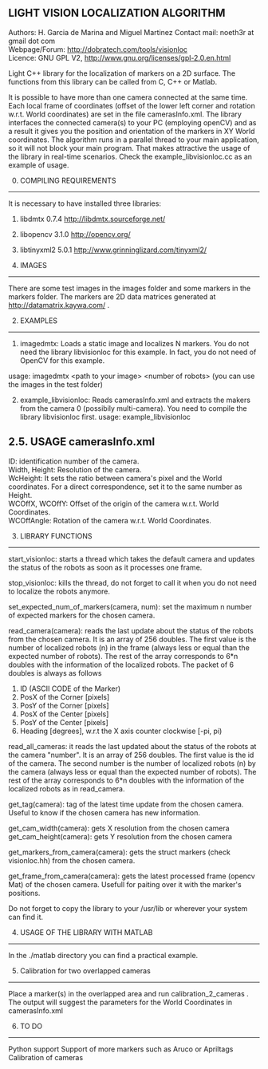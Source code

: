 LIGHT VISION LOCALIZATION ALGORITHM
--------------------------------------------------------------

Authors: H. Garcia de Marina and Miguel Martinez
Contact mail: noeth3r at gmail dot com  
Webpage/Forum: http://dobratech.com/tools/visionloc  
Licence: GNU GPL V2, http://www.gnu.org/licenses/gpl-2.0.en.html

Light C++ library for the localization of markers on a 2D surface. The functions from this library can be called from C, C++ or Matlab. 

It is possible to have more than one camera connected at the same time. Each local frame of coordinates (offset of the lower left corner and rotation w.r.t. World coordinates) are set in the file camerasInfo.xml. The library interfaces the connected camera(s) to your PC (employing openCV) and as a result it gives you the position and orientation of the markers in XY World coordinates. The algorithm runs in a parallel thread to your main application, so it will not block your main program. That makes attractive the usage of the library in real-time scenarios. Check the example_libvisionloc.cc as an example of usage.

0. COMPILING REQUIREMENTS
-------------------------
It is necessary to have installed three libraries:
1. libdmtx 0.7.4 http://libdmtx.sourceforge.net/
2. libopencv 3.1.0 http://opencv.org/
3. libtinyxml2 5.0.1 http://www.grinninglizard.com/tinyxml2/


1. IMAGES
---------
There are some test images in the images folder and some markers 
in the markers folder. The markers are 2D data matrices generated
at http://datamatrix.kaywa.com/ .

2. EXAMPLES
-----------
1. imagedmtx: Loads a static image and localizes N markers. You do not need the library libvisionloc for this example. In fact, you do not need of OpenCV for
this example.

usage: imagedmtx \<path to your image\> \<number of robots\> (you can use the images in the test folder)

2. example_libvisionloc: Reads camerasInfo.xml and extracts the makers from the
camera 0 (possibily multi-camera). You need to compile the library libvisionloc first.
usage: example_libvisionloc

2.5. USAGE camerasInfo.xml
------------------------
ID: identification number of the camera.  
Width, Height: Resolution of the camera.  
WcHeight: It sets the ratio between camera's pixel and the World coordinates. For a direct correspondence, set it to the same number as Height.  
WCOffX, WCOffY: Offset of the origin of the camera w.r.t. World Coordinates.  
WCOffAngle: Rotation of the camera w.r.t. World Coordinates.

3. LIBRARY FUNCTIONS
-------------------------
start_visionloc: starts a thread which takes the default camera and 
updates the status of the robots as soon as it processes one frame.

stop_visionloc: kills the thread, do not forget to call it when you
do not need to localize the robots anymore.

set_expected_num_of_markers(camera, num): set the maximum n number of expected markers for the chosen camera.

read_camera(camera): reads the last update about the status of the robots from 
the chosen camera. It is an array of 256 doubles. The first value is the number of localized robots (n) in the frame (always less or equal than the expected number of robots). The rest of the array corresponds to 6*n doubles with the information of the localized robots. The packet of 6 doubles is always as follows

1. ID (ASCII CODE of the Marker)
2. PosX of the Corner [pixels]
3. PosY of the Corner [pixels]
4. PosX of the Center [pixels]
5. PosY of the Center [pixels]
6. Heading [degrees], w.r.t the X axis counter clockwise [-pi, pi)

read_all_cameras: it reads the last updated about the status of the robots at the camera "number". It is an array of 256 doubles. The first value is the id of the camera. The second number is the number of localized robots (n) by the camera (always less or equal than the expected number of robots). The rest of the array corresponds to 6*n doubles with the information of the localized robots as in read_camera.

get_tag(camera): tag of the latest time update from the chosen camera. Useful to know if the chosen camera has new information.

get_cam_width(camera): gets X resolution from the chosen camera
get_cam_height(camera): gets Y resolution from the chosen camera

get_markers_from_camera(camera): gets the struct markers (check visionloc.hh) from the chosen camera.

get_frame_from_camera(camera): gets the latest processed frame (opencv Mat) of the chosen camera. Usefull for paiting over it with the marker's positions.

Do not forget to copy the library to your /usr/lib or wherever your
system can find it.


4. USAGE OF THE LIBRARY WITH MATLAB
-----------------------------------
In the ./matlab directory you can find a practical example.

5. Calibration for two overlapped cameras
-----------------------------------------
Place a marker(s) in the overlapped area and run calibration_2_cameras . The output will suggest the parameters for the World Coordinates in camerasInfo.xml

6. TO DO
--------
Python support
Support of more markers such as Aruco or Apriltags
Calibration of cameras
